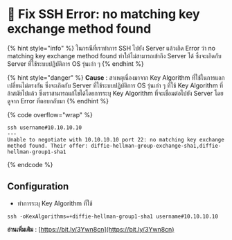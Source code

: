 # 👿 Fix SSH Error: no matching key exchange method found

{% hint style="info" %}
ในกรณีที่เราทำการ SSH ไปยัง Server แล้วเกิด Error ว่า no matching key exchange method found ทำให้ไม่สามารถเข้าถึง Server ได้ ซึ่งจะเกิดกับ Server ที่ใช้ระบบปฏิบัติการ OS รุ่นเก่า ๆ
{% endhint %}

{% hint style="danger" %}
**Cause** : สาเหตุเนื่องมาจาก Key Algorithm ที่ใช้ในการแลกเปลี่ยนไม่ตรงกัน ซึ่งจะเกิดกับ Server ที่ใช้ระบบปฏิบัติการ OS รุ่นเก่า ๆ ที่ใช้ Key Algorithm ที่ล้าสมัยไปแล้ว ซึ่งเราสามารถแก้ไขได้โดยการระบุ Key Algorithm ที่จะเชื่อมต่อไปยัง Server โดยดูจาก Error ที่ตอบกลับมา
{% endhint %}

{% code overflow="wrap" %}
```
ssh username#10.10.10.10
---
Unable to negotiate with 10.10.10.10 port 22: no matching key exchange method found. Their offer: diffie-hellman-group-exchange-sha1,diffie-hellman-group1-sha1
```
{% endcode %}

## **Configuration**

* ทำการระบุ Key Algorithm ที่ใช้

```
ssh -oKexAlgorithms=+diffie-hellman-group1-sha1 username#10.10.10.10
```

**อ่านเพิ่มเติม** : [https://bit.ly/3Ywn8cn](https://bit.ly/3Ywn8cn)
